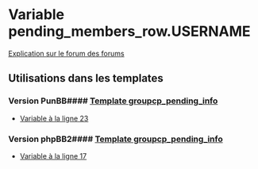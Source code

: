 # Variable pending_members_row.USERNAME
[Explication sur le forum des forums](http://forum.forumactif.com/t294113-listing-des-variables#pending_members_row.USERNAME)
## Utilisations dans les templates
### Version PunBB#### [Template groupcp_pending_info](punbb/groupcp_pending_info.md)
* [Variable à la ligne 23](../punbb/groupcp_pending_info.tpl#L23)
### Version phpBB2#### [Template groupcp_pending_info](subsilver/groupcp_pending_info.md)
* [Variable à la ligne 17](../subsilver/groupcp_pending_info.tpl#L17)
